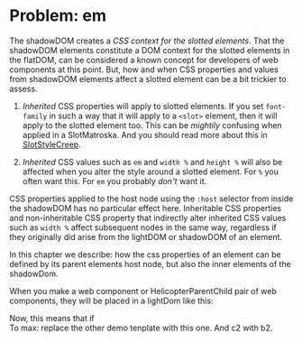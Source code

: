 # Problem: em

The shadowDOM creates a *CSS context for the slotted elements*. That the shadowDOM elements constitute a DOM context for the slotted elements in the flatDOM, can be considered a known concept for developers of web components at this point. But, how and when CSS properties and values from shadowDOM elements affect a slotted element can be a bit trickier to assess.

1. *Inherited* CSS properties will apply to slotted elements. If you set `font-family` in such a way that it will apply to a `<slot>` element, then it will apply to the slotted element too. This can be *mightily* confusing when applied in a SlotMatroska. And you should read more about this in [SlotStyleCreep](../../chapter3_slot_matroska/3_Problem_SlotStyleCreep.md).
 
2. *Inherited* CSS values such as `em` and `width %` and `height %` will also be affected when you alter the style around a slotted element. For `%` you often want this. For `em` you probably *don't* want it.

CSS properties applied to the host node using the `:host` selector from inside the shadowDOM has no particular effect here. Inheritable CSS properties and non-inheritable CSS property that indirectly alter inherited CSS values such as `width %` affect subsequent nodes in the same way, regardless if they originally did arise from the lightDOM or shadowDOM of an element.

In this chapter we describe: how the css properties of  an element can be defined by its parent elements host node, but also the inner elements of the shadowDom.



When you make a web component or HelicopterParentChild pair of web components, they will be placed in a lightDom like this:
<div id="a">
<my-webcomp>
<div id="a">
<my-webcomp-parent>
<my-webcomp-child>
<div id="b" >
Now, this means that if <my-webcomp-parent or <my-webcomp-child alters any css properties or values that are inherited, these properties will also affect <div id="c".
This might be obvious in case of font-family for example. But, there are a couple of less obvious examples.
1. The % length value for <div id="c" can be specified by <my-webcomp-child and/or <my-webcomp-parent. Sometimes you only want the parent to set the width, and if so, then the child should make sure that it keeps the same width using css selectors such as
width:100%;
Margin:0;
Padding:0;
Border: none ;
Box-sizing: border-box;
The same also has to be applied to the parent and all the elements in its shadowDom that will affect the child length %.
2. If the <my-webcomp-child are stacked as layers, then these layers might mask the pointer-events of the <div id="c2". To avoid this, :host{ pointer-events: none and ::slotted(*) {pointer-events:auto should be added to both <my-webcomp-parent and <my-webcomp-child.
<div id="a">
 <my-webcomp-parent>
   <my-webcomp-child id="one">
     <div id="b1" >
   <my-webcomp-child id="two">
     <div id="b2" >
To max: replace the other demo tenplate with this one.
And c2 with b2.
